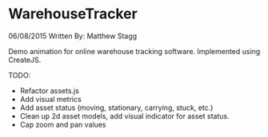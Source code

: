 # WarehouseTracker
06/08/2015
Written By: Matthew Stagg


Demo animation for online warehouse tracking software. Implemented using CreateJS.

TODO:
- Refactor assets.js
- Add visual metrics
- Add asset status (moving, stationary, carrying, stuck, etc.)
- Clean up 2d asset models, add visual indicator for asset status.
- Cap zoom and pan values
